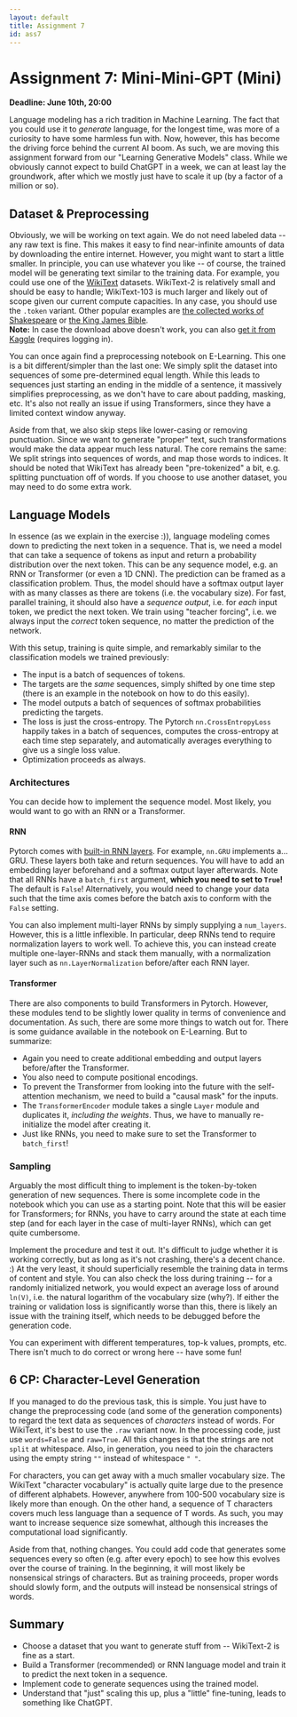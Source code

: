 ```yaml
---
layout: default
title: Assignment 7
id: ass7
---
```



# Assignment 7: Mini-Mini-GPT (Mini)
**Deadline: June 10th, 20:00**

Language modeling has a rich tradition in Machine Learning.
The fact that you could use it to _generate_ language, for the longest time, was more of a curiosity to have some
harmless fun with.
Now, however, this has become the driving force behind the current AI boom.
As such, we are moving this assignment forward from our "Learning Generative Models" class.
While we obviously cannot expect to build ChatGPT in a week, we can at least lay the groundwork, after which we mostly 
just have to scale it up (by a factor of a million or so).


## Dataset & Preprocessing

Obviously, we will be working on text again.
We do not need labeled data -- any raw text is fine.
This makes it easy to find near-infinite amounts of data by downloading the entire internet.
However, you might want to start a little smaller.
In principle, you can use whatever you like -- of course, the trained model will be generating text similar to the training
data.
For example, you could use one of the 
[WikiText](https://www.salesforce.com/blog/the-wikitext-long-term-dependency-language-modeling-dataset/) datasets.
WikiText-2 is relatively small and should be easy to handle; WikiText-103 is much larger and likely out of scope given
our current compute capacities.
In any case, you should use the `.token` variant.
Other popular examples are [the collected works of Shakespeare](https://gist.github.com/blakesanie/dde3a2b7e698f52f389532b4b52bc254)
or [the King James Bible](https://www.gutenberg.org/files/10/10-0.txt).  
**Note:** In case the download above doesn't work, you can also 
[get it from Kaggle](https://www.kaggle.com/datasets/rohitgr/wikitext) (requires logging in).

You can once again find a preprocessing notebook on E-Learning.
This one is a bit different/simpler than the last one:
We simply split the dataset into sequences of some pre-determined equal length.
While this leads to sequences just starting an ending in the middle of a sentence, it massively simplifies preprocessing,
as we don't have to care about padding, masking, etc.
It's also not really an issue if using Transformers, since they have a limited context window anyway.

Aside from that, we also skip steps like lower-casing or removing punctuation.
Since we want to generate "proper" text, such transformations would make the data appear much less natural.
The core remains the same: 
We split strings into sequences of words, and map those words to indices.
It should be noted that WikiText has already been "pre-tokenized" a bit, e.g. splitting punctuation off of words.
If you choose to use another dataset, you may need to do some extra work.


## Language Models

In essence (as we explain in the exercise :)), language modeling comes down to predicting the next token in
a sequence.
That is, we need a model that can take a sequence of tokens as input and return a probability distribution over the next 
token.
This can be any sequence model, e.g. an RNN or Transformer (or even a 1D CNN).
The prediction can be framed as a classification problem.
Thus, the model should have a softmax output layer with as many classes as there are tokens (i.e. the vocabulary size).
For fast, parallel training, it should also have a _sequence output_, i.e. for _each_ input token, we predict the next
token.
We train using "teacher forcing", i.e. we always input the _correct_ token sequence, no matter the prediction of the
network.

With this setup, training is quite simple, and remarkably similar to the classification models we trained previously:
- The input is a batch of sequences of tokens.
- The targets are the _same_ sequences, simply shifted by one time step (there is an example in the notebook on how to
do this easily).
- The model outputs a batch of sequences of softmax probabilities predicting the targets.
- The loss is just the cross-entropy.
The Pytorch `nn.CrossEntropyLoss` happily takes in a batch of sequences, computes the cross-entropy at each time step
separately, and automatically averages everything to give us a single loss value.
- Optimization proceeds as always.

### Architectures
You can decide how to implement the sequence model.
Most likely, you would want to go with an RNN or a Transformer.

#### RNN
Pytorch comes with [built-in RNN layers](https://docs.pytorch.org/docs/stable/nn.html#recurrent-layers).
For example, `nn.GRU` implements a... GRU.
These layers both take and return sequences.
You will have to add an embedding layer beforehand and a softmax output layer afterwards.
Note that all RNNs have a `batch_first` argument, **which you need to set to `True`!**
The default is `False`!
Alternatively, you would need to change your data such that the time axis comes before the batch axis to conform with
the `False` setting.

You can also implement multi-layer RNNs by simply supplying a `num_layers`.
However, this is a little inflexible.
In particular, deep RNNs tend to require normalization layers to work well.
To achieve this, you can instead create multiple one-layer-RNNs and stack them manually, with a normalization layer
such as `nn.LayerNormalization` before/after each RNN layer.

#### Transformer
There are also components to build Transformers in Pytorch.
However, these modules tend to be slightly lower quality in terms of convenience and documentation.
As such, there are some more things to watch out for.
There is some guidance available in the notebook on E-Learning.
But to summarize:
- Again you need to create additional embedding and output layers before/after the Transformer.
- You also need to compute positional encodings.
- To prevent the Transformer from looking into the future with the self-attention mechanism, we need to build a "causal mask"
for the inputs.
- The `TransformerEncoder` module takes a single `Layer` module and duplicates it, _including the weights_.
Thus, we have to manually re-initialize the model after creating it.
- Just like RNNs, you need to make sure to set the Transformer to `batch_first`!

### Sampling
Arguably the most difficult thing to implement is the token-by-token generation of new sequences.
There is some incomplete code in the notebook which you can use as a starting point.
Note that this will be easier for Transformers; for RNNs, you have to carry around the state at each time step (and for
each layer in the case of multi-layer RNNs), which can get quite cumbersome.

Implement the procedure and test it out.
It's difficult to judge whether it is working correctly, but as long as it's not crashing, there's a decent chance. :)
At the very least, it should superficially resemble the training data in terms of content and style.
You can also check the loss during training -- for a randomly initialized network, you would expect an average loss of
around `ln(V)`, i.e. the natural logarithm of the vocabulary size (why?).
If either the training or validation loss is significantly worse than this, there is likely an issue with the training
itself, which needs to be debugged before the generation code.

You can experiment with different temperatures, top-k values, prompts, etc.
There isn't much to do correct or wrong here -- have some fun!


## 6 CP: Character-Level Generation

If you managed to do the previous task, this is simple.
You just have to change the preprocessing code (and some of the generation components) to regard the text data as sequences
of _characters_ instead of words.
For WikiText, it's best to use the `.raw` variant now.
In the processing code, just use `words=False` and `raw=True`.
All this changes is that the strings are not `split` at whitespace.
Also, in generation, you need to join the characters using the empty string `""` instead of whitespace `" "`.

For characters, you can get away with a much smaller vocabulary size.
The WikiText "character vocabulary" is actually quite large due to the presence of different alphabets.
However, anywhere from 100-500 vocabulary size is likely more than enough.
On the other hand, a sequence of T characters covers much less language than a sequence of T words.
As such, you may want to increase sequence size somewhat, although this increases the computational load significantly.

Aside from that, nothing changes.
You could add code that generates some sequences every so often (e.g. after every epoch) to see how this evolves
over the course of training.
In the beginning, it will most likely be nonsensical strings of characters.
But as training proceeds, proper words should slowly form, and the outputs will instead be nonsensical strings of words.


## Summary
- Choose a dataset that you want to generate stuff from -- WikiText-2 is fine as a start.
- Build a Transformer (recommended) or RNN language model and train it to predict the next token in a sequence.
- Implement code to generate sequences using the trained model.
- Understand that "just" scaling this up, plus a "little" fine-tuning, leads to something like ChatGPT.
